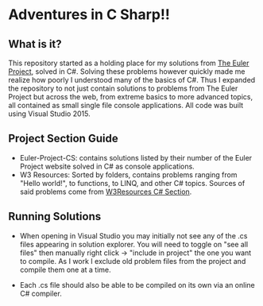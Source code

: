 # Adventures in C Sharp!!

## What is it?
This repository started as a holding place for my solutions from [The Euler Project](https://projecteuler.net/archives), solved in C#. Solving these problems however quickly made me realize how poorly I understood many of the basics of C#. Thus I expanded the repository to not just contain solutions to problems from The Euler Project but across the web, from extreme basics to more advanced topics, all contained as small single file console applications. All code was built using Visual Studio 2015.

## Project Section Guide
* Euler-Project-CS: contains solutions listed by their number of the Euler Project website solved in C# as console applications.
* W3 Resources: Sorted by folders, contains problems ranging from "Hello world!", to functions, to LINQ, and other C# topics. Sources of said problems come from [W3Resources C# Section](http://www.w3resource.com/csharp-exercises/).

## Running Solutions
* When opening in Visual Studio you may initially not see any of the .cs files appearing in solution explorer. You will need to toggle on "see all files" then manually right click -> "include in project" the one you want to compile. As I work I exclude old problem files from the project and compile them one at a time. 

* Each .cs file should also be able to be compiled on its own via an online C# compiler. 
